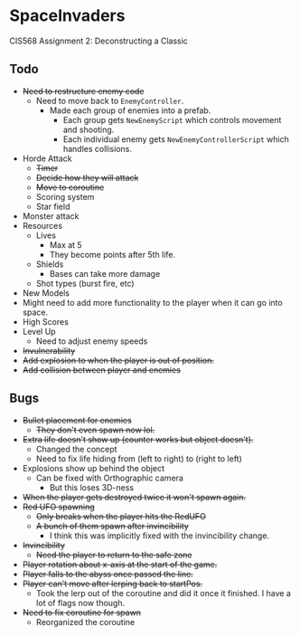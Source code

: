# SpaceInvaders
CIS568 Assignment 2: Deconstructing a Classic

## Todo
- ~~Need to restructure enemy code~~
    - Need to move back to `EnemyController`. 
        - Made each group of enemies into a prefab.
            - Each group gets `NewEnemyScript` which controls movement and shooting.
            - Each individual enemy gets `NewEnemyControllerScript` which handles collisions.
- Horde Attack 
    - ~~Timer~~
    - ~~Decide how they will attack~~
    - ~~Move to coroutine~~
    - Scoring system
    - Star field
- Monster attack
- Resources
    - Lives
        - Max at 5
        - They become points after 5th life.
    - Shields
        - Bases can take more damage
    - Shot types (burst fire, etc)
- New Models
- Might need to add more functionality to the player when it can go into space.
- High Scores
- Level Up
    - Need to adjust enemy speeds
- ~~Invulnerability~~
- ~~Add explosion to when the player is out of position.~~
- ~~Add collision between player and enemies~~

## Bugs
- ~~Bullet placement for enemies~~
    - ~~They don't even spawn now lol.~~
- ~~Extra life doesn't show up (counter works but object doesn't).~~
    - Changed the concept
    - Need to fix life hiding from (left to right) to (right to left)
- Explosions show up behind the object
    - Can be fixed with Orthographic camera
        - But this loses 3D-ness
- ~~When the player gets destroyed twice it won't spawn again.~~
- ~~Red UFO spawning~~
    - ~~Only breaks when the player hits the RedUFO~~
    - ~~A bunch of them spawn after invincibility~~
        - I think this was implicitly fixed with the invincibility change.
- ~~Invincibility~~
    - ~~Need the player to return to the safe zone~~
- ~~Player rotation about x-axis at the start of the game.~~
- ~~Player falls to the abyss once passed the line.~~
- ~~Player can't move after lerping back to startPos.~~ 
    - Took the lerp out of the coroutine and did it once it finished. I have a lot of flags now though.
- ~~Need to fix coroutine for spawn~~ 
    - Reorganized the coroutine


